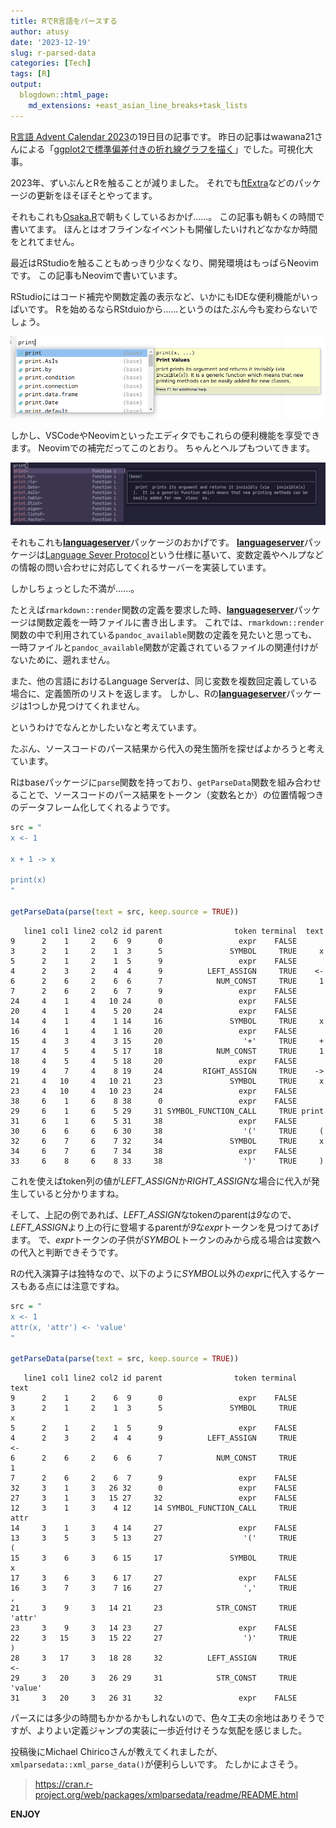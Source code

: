 ```yaml
---
title: RでR言語をパースする
author: atusy
date: '2023-12-19'
slug: r-parsed-data
categories: [Tech]
tags: [R]
output:
  blogdown::html_page:
    md_extensions: +east_asian_line_breaks+task_lists
---
```


[R言語 Advent Calendar 2023](https://qiita.com/advent-calendar/2023/rlang)の19日目の記事です。
昨日の記事はwawana21さんによる「[ggplot2で標準偏差付きの折れ線グラフを描く](https://qiita.com/wawana12/items/2e9ed1eb64ab27682a3c)」でした。可視化大事。

2023年、ずいぶんとRを触ることが減りました。
それでも[ftExtra](https://ftextra.atusy.net)などのパッケージの更新をほそぼそとやってます。

それもこれも[Osaka.R](https://osaka-r.connpass.com)で朝もくしているおかげ......。
この記事も朝もくの時間で書いてます。
ほんとはオフラインなイベントも開催したいけれどなかなか時間をとれてません。

最近はRStudioを触ることもめっきり少なくなり、開発環境はもっぱらNeovimです。
この記事もNeovimで書いています。

RStudioにはコード補完や関数定義の表示など、いかにもIDEな便利機能がいっぱいです。
Rを始めるならRStduioから......というのはたぶん今も変わらないでしょう。

![](img/rstudio-completion.png)

しかし、VSCodeやNeovimといったエディタでもこれらの便利機能を享受できます。
Neovimでの補完だってこのとおり。
ちゃんとヘルプもついてきます。

![](img/neovim-completion.png)

それもこれも[**languageserver**](https://github.com/REditorSupport/languageserver)パッケージのおかげです。
[**languageserver**](https://github.com/REditorSupport/languageserver)パッケージは[Language Sever Protocol](https://microsoft.github.io/language-server-protocol/)という仕様に基いて、変数定義やヘルプなどの情報の問い合わせに対応してくれるサーバーを実装しています。

しかしちょっとした不満が......。

たとえば`rmarkdown::render`関数の定義を要求した時、[**languageserver**](https://github.com/REditorSupport/languageserver)パッケージは関数定義を一時ファイルに書き出します。
これでは、`rmarkdown::render`関数の中で利用されている`pandoc_available`関数の定義を見たいと思っても、一時ファイルと`pandoc_available`関数が定義されているファイルの関連付けがないために、遡れません。

また、他の言語におけるLanguage Serverは、同じ変数を複数回定義している場合に、定義箇所のリストを返します。
しかし、Rの[**languageserver**](https://github.com/REditorSupport/languageserver)パッケージは1つしか見つけてくれません。

というわけでなんとかしたいなと考えています。

たぶん、ソースコードのパース結果から代入の発生箇所を探せばよかろうと考えています。

Rはbaseパッケージに`parse`関数を持っており、`getParseData`関数を組み合わせることで、ソースコードのパース結果をトークン（変数名とか）の位置情報つきのデータフレーム化してくれるようです。

``` r
src = "
x <- 1

x + 1 -> x

print(x)
"

getParseData(parse(text = src, keep.source = TRUE))
```

       line1 col1 line2 col2 id parent                token terminal  text
    9      2    1     2    6  9      0                 expr    FALSE      
    3      2    1     2    1  3      5               SYMBOL     TRUE     x
    5      2    1     2    1  5      9                 expr    FALSE      
    4      2    3     2    4  4      9          LEFT_ASSIGN     TRUE    <-
    6      2    6     2    6  6      7            NUM_CONST     TRUE     1
    7      2    6     2    6  7      9                 expr    FALSE      
    24     4    1     4   10 24      0                 expr    FALSE      
    20     4    1     4    5 20     24                 expr    FALSE      
    14     4    1     4    1 14     16               SYMBOL     TRUE     x
    16     4    1     4    1 16     20                 expr    FALSE      
    15     4    3     4    3 15     20                  '+'     TRUE     +
    17     4    5     4    5 17     18            NUM_CONST     TRUE     1
    18     4    5     4    5 18     20                 expr    FALSE      
    19     4    7     4    8 19     24         RIGHT_ASSIGN     TRUE    ->
    21     4   10     4   10 21     23               SYMBOL     TRUE     x
    23     4   10     4   10 23     24                 expr    FALSE      
    38     6    1     6    8 38      0                 expr    FALSE      
    29     6    1     6    5 29     31 SYMBOL_FUNCTION_CALL     TRUE print
    31     6    1     6    5 31     38                 expr    FALSE      
    30     6    6     6    6 30     38                  '('     TRUE     (
    32     6    7     6    7 32     34               SYMBOL     TRUE     x
    34     6    7     6    7 34     38                 expr    FALSE      
    33     6    8     6    8 33     38                  ')'     TRUE     )

これを使えばtoken列の値が*LEFT_ASSIGN*か*RIGHT_ASSIGN*な場合に代入が発生していると分かりますね。

そして、上記の例であれば、*LEFT_ASSIGN*なtokenのparentは*9*なので、*LEFT_ASSIGN*より上の行に登場するparentが*9*な*expr*トークンを見つけてあげます。
で、*expr*トークンの子供が*SYMBOL*トークンのみから成る場合は変数への代入と判断できそうです。

Rの代入演算子は独特なので、以下のように*SYMBOL*以外の*expr*に代入するケースもある点には注意ですね。

``` r
src = "
x <- 1
attr(x, 'attr') <- 'value'
"

getParseData(parse(text = src, keep.source = TRUE))
```

       line1 col1 line2 col2 id parent                token terminal    text
    9      2    1     2    6  9      0                 expr    FALSE        
    3      2    1     2    1  3      5               SYMBOL     TRUE       x
    5      2    1     2    1  5      9                 expr    FALSE        
    4      2    3     2    4  4      9          LEFT_ASSIGN     TRUE      <-
    6      2    6     2    6  6      7            NUM_CONST     TRUE       1
    7      2    6     2    6  7      9                 expr    FALSE        
    32     3    1     3   26 32      0                 expr    FALSE        
    27     3    1     3   15 27     32                 expr    FALSE        
    12     3    1     3    4 12     14 SYMBOL_FUNCTION_CALL     TRUE    attr
    14     3    1     3    4 14     27                 expr    FALSE        
    13     3    5     3    5 13     27                  '('     TRUE       (
    15     3    6     3    6 15     17               SYMBOL     TRUE       x
    17     3    6     3    6 17     27                 expr    FALSE        
    16     3    7     3    7 16     27                  ','     TRUE       ,
    21     3    9     3   14 21     23            STR_CONST     TRUE  'attr'
    23     3    9     3   14 23     27                 expr    FALSE        
    22     3   15     3   15 22     27                  ')'     TRUE       )
    28     3   17     3   18 28     32          LEFT_ASSIGN     TRUE      <-
    29     3   20     3   26 29     31            STR_CONST     TRUE 'value'
    31     3   20     3   26 31     32                 expr    FALSE        

パースには多少の時間もかかるかもしれないので、色々工夫の余地はありそうですが、よりよい定義ジャンプの実装に一歩近付けそうな気配を感じました。

投稿後にMichael Chiricoさんが教えてくれましたが、`xmlparsedata::xml_parse_data()`が便利らしいです。
たしかによさそう。

> https://cran.r-project.org/web/packages/xmlparsedata/readme/README.html

**ENJOY**
